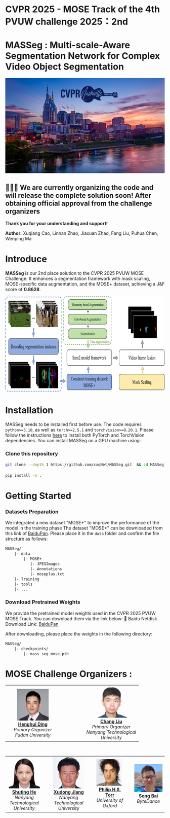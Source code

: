 # CVPR 2025 - MOSE Track of the 4th PVUW challenge 2025：**2nd** 

# MASSeg : Multi-scale-Aware Segmentation Network for Complex Video Object Segmentation


<p align="middle">
    <img src="fig/CVPRpic.jpeg" style="width:800px; height:300px;">
</p>

## 🚧🚧🚧 We are currently organizing the code and will release the complete solution soon! After obtaining official approval from the challenge organizers
**Thank you for your understanding and support!** 

**Author:** Xuqiang Cao, Linnan Zhao, Jiaxuan Zhao, Fang Liu, Puhua Chen, Wenping Ma 

# Introduce
**MASSeg** is our 2nd place solution to the CVPR 2025 PVUW MOSE Challenge. It enhances a segmentation framework with mask scaling, MOSE-specific data augmentation, and the MOSE+ dataset, achieving a J&F score of **0.8628**. 
<p align="middle">
    <img src="fig/主框架3.png" style="width:800px; height:300px;">
</p>

# Installation 
MASSeg needs to be installed first before use. The code requires `python>=3.10`, as well as `torch>=2.5.1` and `torchvision>=0.20.1`. Please follow the instructions [here](https://pytorch.org/get-started/locally/) to install both PyTorch and TorchVision dependencies. You can install MASSeg on a GPU machine using:

### Clone this repository

   ```bash
   git clone --depth 1 https://github.com/cxqNet/MASSeg.git  && cd MASSeg

   pip install -e .
   ```
# Getting Started
### Datasets Preparation
We integrated a new dataset "MOSE+" to improve the performance of the model in the training phase
The dataset "MOSE+" can be downloaded from this link of [BaiduPan]( https://pan.baidu.com/s/1pVRdRqkbX5gKf83YwnVc8Q?pwd=wc7n). Please place it in the `data` folder and confirm the file structure as follows:
```
MASSeg/
    |- data
        |- MOSE+
           |- JPEGImages
           |- Annotations
           |- moseplus.txt
    |- Training
    |- tools
    |- ...
```
### Download Pretrained Weights
We provide the pretrained model weights used in the CVPR 2025 PVUW MOSE Track. You can download them via the link below:
🔗 Baidu Netdisk Download Link: [BaiduPan]( https://pan.baidu.com/s/1pVRdRqkbX5gKf83YwnVc8Q?pwd=wc7n)

After downloading, please place the weights in the following directory:

```
MASSeg/
    |- checkpoints/
        │- mass_seg_mose.pth
```

# MOSE Challenge Organizers :

<!-- 第一行：主组织者 -->
<table align="center" cellspacing="10">
  <tr align="center">
    <td width="160px">
      <img src="fig/HenghuiDing.jpg" width="100"><br>
      <a href="https://henghuiding.github.io/"><b>Henghui Ding</b></a><br>
      <i>Primary Organizer<br>Fudan University</i>
    </td>
    <td width="60px"></td> <!-- 空隔 -->
    <td width="160px">
      <img src="fig/LiuChang.jpg" width="100"><br>
      <a href="https://scholar.google.com/citations?hl=en&authuser=1&user=XlQP0GIAAAAJ"><b>Chang Liu</b></a><br>
      <i>Primary Organizer<br>Nanyang Technological University</i>
    </td>
  </tr>
</table>

<br>

<!-- 第二行：其他组织者 -->
<table align="center" cellspacing="10">
  <tr align="center">
    <td width="160px">
      <img src="fig/ShutingHe.jpg" width="100"><br>
      <a href="https://heshuting555.github.io/"><b>Shuting He</b></a><br>
      <i>Nanyang Technological University</i>
    </td>
    <td width="40px"></td>
    <td width="160px">
      <img src="fig/JiangXudong.jpg" width="100"><br>
      <a href="https://personal.ntu.edu.sg/exdjiang/"><b>Xudong Jiang</b></a><br>
      <i>Nanyang Technological University</i>
    </td>
    <td width="40px"></td>
    <td width="160px">
      <img src="fig/PhilipTorr.jpg" width="100"><br>
      <a href="https://www.robots.ox.ac.uk/~phst/"><b>Philip H.S. Torr</b></a><br>
      <i>University of Oxford</i>
    </td>
    <td width="40px"></td>
    <td width="160px">
      <img src="fig/SongBai.jpg" width="100"><br>
      <a href="https://songbai.site/"><b>Song Bai</b></a><br>
      <i>ByteDance</i>
    </td>
  </tr>
</table>

